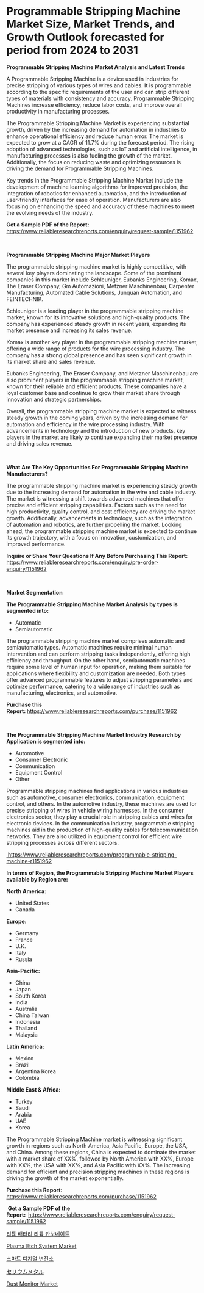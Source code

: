 <p><h1>Programmable Stripping Machine Market Size, Market Trends, and Growth Outlook forecasted for period from 2024 to 2031</h1></p><p><strong>Programmable Stripping Machine Market Analysis and Latest Trends</strong></p>
<p><p>A Programmable Stripping Machine is a device used in industries for precise stripping of various types of wires and cables. It is programmable according to the specific requirements of the user and can strip different types of materials with consistency and accuracy. Programmable Stripping Machines increase efficiency, reduce labor costs, and improve overall productivity in manufacturing processes.</p><p>The Programmable Stripping Machine Market is experiencing substantial growth, driven by the increasing demand for automation in industries to enhance operational efficiency and reduce human error. The market is expected to grow at a CAGR of 11.7% during the forecast period. The rising adoption of advanced technologies, such as IoT and artificial intelligence, in manufacturing processes is also fueling the growth of the market. Additionally, the focus on reducing waste and optimizing resources is driving the demand for Programmable Stripping Machines.</p><p>Key trends in the Programmable Stripping Machine Market include the development of machine learning algorithms for improved precision, the integration of robotics for enhanced automation, and the introduction of user-friendly interfaces for ease of operation. Manufacturers are also focusing on enhancing the speed and accuracy of these machines to meet the evolving needs of the industry.</p></p>
<p><strong>Get a Sample PDF of the Report:&nbsp;</strong> <a href="https://www.reliableresearchreports.com/enquiry/request-sample/1151962">https://www.reliableresearchreports.com/enquiry/request-sample/1151962</a></p>
<p>&nbsp;</p>
<p><strong>Programmable Stripping Machine Major Market Players</strong></p>
<p><p>The programmable stripping machine market is highly competitive, with several key players dominating the landscape. Some of the prominent companies in this market include Schleuniger, Eubanks Engineering, Komax, The Eraser Company, Gm Automazioni, Metzner Maschinenbau, Carpenter Manufacturing, Automated Cable Solutions, Junquan Automation, and FEINTECHNIK. </p><p>Schleuniger is a leading player in the programmable stripping machine market, known for its innovative solutions and high-quality products. The company has experienced steady growth in recent years, expanding its market presence and increasing its sales revenue.</p><p>Komax is another key player in the programmable stripping machine market, offering a wide range of products for the wire processing industry. The company has a strong global presence and has seen significant growth in its market share and sales revenue.</p><p>Eubanks Engineering, The Eraser Company, and Metzner Maschinenbau are also prominent players in the programmable stripping machine market, known for their reliable and efficient products. These companies have a loyal customer base and continue to grow their market share through innovation and strategic partnerships.</p><p>Overall, the programmable stripping machine market is expected to witness steady growth in the coming years, driven by the increasing demand for automation and efficiency in the wire processing industry. With advancements in technology and the introduction of new products, key players in the market are likely to continue expanding their market presence and driving sales revenue.</p></p>
<p>&nbsp;</p>
<p><strong>What Are The Key Opportunities For Programmable Stripping Machine Manufacturers?</strong></p>
<p><p>The programmable stripping machine market is experiencing steady growth due to the increasing demand for automation in the wire and cable industry. The market is witnessing a shift towards advanced machines that offer precise and efficient stripping capabilities. Factors such as the need for high productivity, quality control, and cost efficiency are driving the market growth. Additionally, advancements in technology, such as the integration of automation and robotics, are further propelling the market. Looking ahead, the programmable stripping machine market is expected to continue its growth trajectory, with a focus on innovation, customization, and improved performance.</p></p>
<p><strong>Inquire or Share Your Questions If Any Before Purchasing This Report:</strong> <a href="https://www.reliableresearchreports.com/enquiry/pre-order-enquiry/1151962">https://www.reliableresearchreports.com/enquiry/pre-order-enquiry/1151962</a></p>
<p>&nbsp;</p>
<p><strong>Market Segmentation</strong></p>
<p><strong>The Programmable Stripping Machine Market Analysis by types is segmented into:</strong></p>
<p><ul><li>Automatic</li><li>Semiautomatic</li></ul></p>
<p><p>The programmable stripping machine market comprises automatic and semiautomatic types. Automatic machines require minimal human intervention and can perform stripping tasks independently, offering high efficiency and throughput. On the other hand, semiautomatic machines require some level of human input for operation, making them suitable for applications where flexibility and customization are needed. Both types offer advanced programmable features to adjust stripping parameters and optimize performance, catering to a wide range of industries such as manufacturing, electronics, and automotive.</p></p>
<p><strong>Purchase this Report:&nbsp;</strong><a href="https://www.reliableresearchreports.com/purchase/1151962">https://www.reliableresearchreports.com/purchase/1151962</a></p>
<p>&nbsp;</p>
<p><strong>The Programmable Stripping Machine Market Industry Research by Application is segmented into:</strong></p>
<p><ul><li>Automotive</li><li>Consumer Electronic</li><li>Communication</li><li>Equipment Control</li><li>Other</li></ul></p>
<p><p>Programmable stripping machines find applications in various industries such as automotive, consumer electronics, communication, equipment control, and others. In the automotive industry, these machines are used for precise stripping of wires in vehicle wiring harnesses. In the consumer electronics sector, they play a crucial role in stripping cables and wires for electronic devices. In the communication industry, programmable stripping machines aid in the production of high-quality cables for telecommunication networks. They are also utilized in equipment control for efficient wire stripping processes across different sectors.</p></p>
<p><a href="https://www.reliableresearchreports.com/programmable-stripping-machine-r1151962">&nbsp;https://www.reliableresearchreports.com/programmable-stripping-machine-r1151962</a></p>
<p><strong>In terms of Region, the Programmable Stripping Machine Market Players available by Region are:</strong></p>
<p>
    <p> <strong> North America: </strong>
        <ul>
            <li>United States</li>
            <li>Canada</li>
        </ul>
        </p> 
    <p> <strong> Europe: </strong>
        <ul>
            <li>Germany</li>
            <li>France</li>
            <li>U.K.</li>
            <li>Italy</li>
            <li>Russia</li>
        </ul>
        </p> 
    <p> <strong> Asia-Pacific: </strong>
        <ul>
            <li>China</li>
            <li>Japan</li>
            <li>South Korea</li>
            <li>India</li>
            <li>Australia</li>
            <li>China Taiwan</li>
            <li>Indonesia</li>
            <li>Thailand</li>
            <li>Malaysia</li>
        </ul>
        </p> 
    <p> <strong> Latin America: </strong>
        <ul>
            <li>Mexico</li>
            <li>Brazil</li>
            <li>Argentina Korea</li>
            <li>Colombia</li>
        </ul>
        </p> 
    <p> <strong> Middle East & Africa: </strong>
        <ul>
            <li>Turkey</li>
            <li>Saudi</li>
            <li>Arabia</li>
            <li>UAE</li>
            <li>Korea</li>
        </ul>
    </p>
    </p>
<p><p>The Programmable Stripping Machine market is witnessing significant growth in regions such as North America, Asia Pacific, Europe, the USA, and China. Among these regions, China is expected to dominate the market with a market share of XX%, followed by North America with XX%, Europe with XX%, the USA with XX%, and Asia Pacific with XX%. The increasing demand for efficient and precision stripping machines in these regions is driving the growth of the market exponentially.</p></p>
<p><strong>Purchase this Report: </strong><a href="https://www.reliableresearchreports.com/purchase/1151962">https://www.reliableresearchreports.com/purchase/1151962</a></p>
<p>&nbsp;<strong>Get a Sample PDF of the Report:&nbsp;&nbsp;</strong><a href="https://www.reliableresearchreports.com/enquiry/request-sample/1151962">https://www.reliableresearchreports.com/enquiry/request-sample/1151962</a></p>
<p><strong></strong></p>
<p><p><a href="https://github.com/vanessagrant665567/Market-Research-Report-List-1/blob/main/3412080176609.md">리튬 배터리 리튬 카보네이트</a></p><p><a href="https://github.com/cheribeninsig/Market-Research-Report-List-1/blob/main/plasma-etch-system-market.md">Plasma Etch System Market</a></p><p><a href="https://github.com/rrmadityapu/Market-Research-Report-List-1/blob/main/6351300176610.md">스마트 디지털 변전소</a></p><p><a href="https://github.com/CarlieShields/Market-Research-Report-List-1/blob/main/1438602163953.md">セリウムメタル</a></p><p><a href="https://github.com/AdrianaPaucek2023/Market-Research-Report-List-1/blob/main/dust-monitor-market.md">Dust Monitor Market</a></p></p>